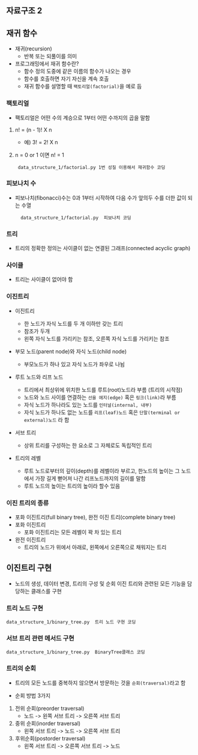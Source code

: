 ## 자료구조 2

## 재귀 함수

+ 재귀(recursion)
	+ 반복 또는 되풀이를 의미
+ 프로그래밍에서 재귀 함수란?
	+ 함수 정의 도중에 같은 이름의 함수가 나오는 경우
	+ 함수를 호출하면 자기 자신을 계속 호출
	+ 재귀 함수를 설명할 때 `팩토리얼(factorial)`을 예로 듬

### 팩토리얼
+ 팩토리얼은 어떤 수의 계승으로 1부터 어떤 수까지의 곱을 말함

1. n! = (n - 1)! X n
	+ 예) 3! = 2! X n
2. n = 0 or 1 이면 n! = 1

		data_structure_1/factorial.py 1번 성질 이용해서 재귀함수 코딩
		
### 피보나치 수
+ 피보나치(fibonacci)수는 0과 1부터 시작하여 다음 수가 앞의두 수를 더한 값이 되는 수열
		
		data_structure_1/factorial.py  피보나치 코딩
		
		
### 트리
+ 트리의 정확한 정의는 사이클이 없는 연결된 그래프(connected acyclic graph)

### 사이클

+ 트리는 사이클이 없어야 함

### 이진트리
+ 이진트리
	+ 한 노드가 자식 노드를 두 개 이하만 갖는 트리
 	+ 참조가 두개
 	+ 왼쪽 자식 노드를 가리키는 참조, 오른쪽 자식 노드를 가리키는 참조
 
+ 부모 노드(parent node)와 자식 노드(child node)
	+ 부모노드가 하나 있고 자식 노드가 좌우로 나뉨
 
+ 루트 노드와 리프 노드
 	+ 트리에서 최상위에 위치한 노드를 루트(root)노드라 부름 (트리의 시작점)
 	+ 노드와 노드 사이를 연결하는 `선을 에지(edge)` 혹은 `링크(link)`라 부름 
 	+ 자식 노드가 하나라도 있는 노드를 `인터널(internal, 내부)`
 	+ 자식 노드가 하나도 없는 노드를 `리프(leaf)노드` 혹은 `단말(terminal or external)노드` 라 함
 	
+ 서브 트리
	+ 상위 트리를 구성하는 한 요소로 그 자체로도 독립적인 트리

+ 트리의 레벨
	+ 루트 노드로부터의 깊이(depth)를 레벨이라 부르고, 한노드의 높이는 그 노드에서 가장 길게 뻗어져 나간 리프노드까지의 길이를 말함
	+ 루트 노드의 높이는 트리의 높이라 할수 있음


### 이진 트리의 종류
+ 포화 이진트리(full binary tree), 완전 이진 트리(complete binary tree)
+ 포화 이진트리
	+ 포화 이진트리는 모든 레벨이 꽉 차 있는 트리
+ 완전 이진트리
	+ 트리의 노드가 위에서 아래로, 왼쪽에서 오른쪽으로 채워지는 트리


## 이진트리 구현
+ 노드의 생성, 데이터 변경, 트리의 구성 및 순회 이진 트리와 관련된 모든 기능을 담당하는 클래스를 구현

### 트리 노드 구현

	data_structure_1/binary_tree.py  트리 노드 구현 코딩


### 서브 트리 관련 메서드 구현

	data_structure_1/binary_tree.py  BinaryTree클래스 코딩


### 트리의 순회
+ 트리의 모든 노드를 중복하지 않으면서 방문하는 것을 `순회(traversal)`라고 함

+ 순회 방법 3가지
1. 전위 순회(preorder traversal)
	+ 노드 -> 왼쪽 서브 트리 -> 오른쪽 서브 트리
2. 중위 순회(inorder traversal)
	+ 왼쪽 서브 트리 -> 노드 -> 오른쪽 서브 트리
3. 후위순회(postorder traversal)	
	+ 왼쪽 서브 트리 -> 오른쪽 서브 트리 -> 노드



































